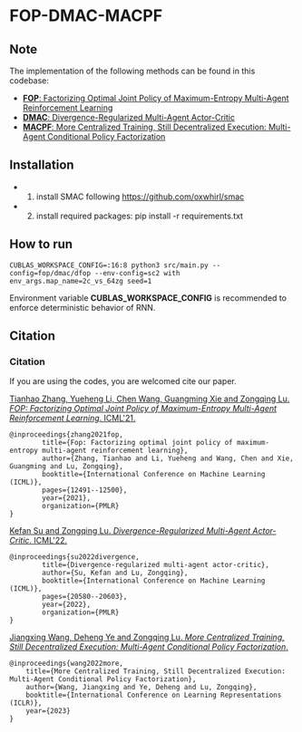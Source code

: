 # FOP-DMAC-MACPF

## Note

The implementation of the following methods can be found in this codebase:
- [**FOP**: Factorizing Optimal Joint Policy of Maximum-Entropy Multi-Agent Reinforcement Learning](https://proceedings.mlr.press/v139/zhang21m.html)
- [**DMAC**: Divergence-Regularized Multi-Agent Actor-Critic](https://proceedings.mlr.press/v162/su22b.html)
- [**MACPF**: More Centralized Training, Still Decentralized Execution: Multi-Agent Conditional Policy Factorization](https://arxiv.org/abs/2209.12681) 

## Installation

- 1. install SMAC following https://github.com/oxwhirl/smac
- 2. install required packages: pip install -r requirements.txt 

## How to run

```
CUBLAS_WORKSPACE_CONFIG=:16:8 python3 src/main.py --config=fop/dmac/dfop --env-config=sc2 with env_args.map_name=2c_vs_64zg seed=1
```
Environment variable **CUBLAS_WORKSPACE_CONFIG** is recommended to enforce deterministic behavior of RNN.

<!---
## Results

Here, we provide results in three different SMAC scenarios using default hyperparameters.
![3s_vs_3z](./img/3s_vs_3z.png)![2c_vs_64zg](./img/2c_vs_64zg.png)![MMM2](./img/MMM2.png)
--->

## Citation

### Citation

If you are using the codes, you are welcomed cite our paper.

[Tianhao Zhang, Yueheng Li, Chen Wang, Guangming Xie and Zongqing Lu. *FOP: Factorizing Optimal Joint Policy of Maximum-Entropy Multi-Agent Reinforcement Learning*. ICML'21.](https://proceedings.mlr.press/v139/zhang21m.html)

    @inproceedings{zhang2021fop,
            title={Fop: Factorizing optimal joint policy of maximum-entropy multi-agent reinforcement learning},
            author={Zhang, Tianhao and Li, Yueheng and Wang, Chen and Xie, Guangming and Lu, Zongqing},
            booktitle={International Conference on Machine Learning (ICML)},
            pages={12491--12500},
            year={2021},
            organization={PMLR}
    }

[Kefan Su and Zongqing Lu. *Divergence-Regularized Multi-Agent Actor-Critic*. ICML'22.](https://proceedings.mlr.press/v162/su22b.html)

    @inproceedings{su2022divergence,
            title={Divergence-regularized multi-agent actor-critic},
            author={Su, Kefan and Lu, Zongqing},
            booktitle={International Conference on Machine Learning (ICML)},
            pages={20580--20603},
            year={2022},
            organization={PMLR}
    }

[Jiangxing Wang, Deheng Ye and Zongqing Lu. *More Centralized Training, Still Decentralized Execution: Multi-Agent Conditional Policy Factorization*.](https://openreview.net/forum?id=znLlSgN-4S0)

    @inproceedings{wang2022more,
        title={More Centralized Training, Still Decentralized Execution: Multi-Agent Conditional Policy Factorization},
        author={Wang, Jiangxing and Ye, Deheng and Lu, Zongqing},
        booktitle={International Conference on Learning Representations (ICLR)},
        year={2023}
    }
